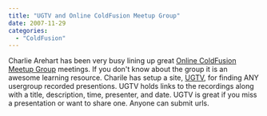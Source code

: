 ```yaml
---
title: "UGTV and Online ColdFusion Meetup Group"
date: 2007-11-29
categories: 
  - "ColdFusion"
---
```


Charlie Arehart has been very busy lining up great [Online ColdFusion Meetup Group](http://coldfusion.meetup.com/17/) meetings. If you don't know about the group it is an awesome learning resource. Charile has setup a site, [UGTV](http://www.carehart.org/ugtv/), for finding ANY usergroup recorded presentions. UGTV holds links to the recordings along with a title, description, time, presenter, and date. UGTV is great if you miss a presentation or want to share one. Anyone can submit urls.
